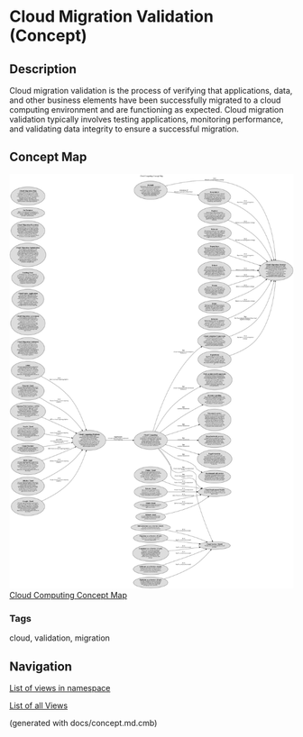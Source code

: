 # Cloud Migration Validation (Concept)
## Description
Cloud migration validation is the process of verifying that applications, data, and other business elements
          have been successfully migrated to a cloud computing environment and are functioning as expected. Cloud
          migration validation typically involves testing applications, monitoring performance, and validating data
          integrity to ensure a successful migration.

## Concept Map
![Cloud Computing Concept Map](../../software-development/cloud/concept-view.png)
[Cloud Computing Concept Map](../../software-development/cloud/concept-view.md)

### Tags
cloud, validation, migration


## Navigation
[List of views in namespace](./views-in-namespace.md)

[List of all Views](../../views.md)

(generated with docs/concept.md.cmb)
